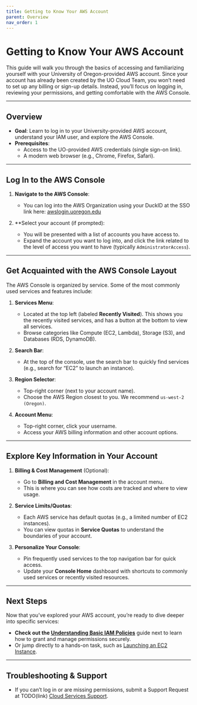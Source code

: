 ```yaml
---
title: Getting to Know Your AWS Account
parent: Overview
nav_order: 1
---
```




# Getting to Know Your AWS Account

This guide will walk you through the basics of accessing and familiarizing yourself with your University of Oregon-provided AWS account. Since your account has already been created by the UO Cloud Team, you won’t need to set up any billing or sign-up details. Instead, you’ll focus on logging in, reviewing your permissions, and getting comfortable with the AWS Console.

---

## Overview

- **Goal**: Learn to log in to your University-provided AWS account, understand your IAM user, and explore the AWS Console.
- **Prerequisites**: 
  - Access to the UO-provided AWS credentials (single sign-on link).
  - A modern web browser (e.g., Chrome, Firefox, Safari).
  
---

## Log In to the AWS Console

1. **Navigate to the AWS Console**: 
   - You can log into the AWS Organization using your DuckID at the SSO link here: [awslogin.uoregon.edu](https://awslogin.uoregon.edu)

3. **Select your account (if prompted): 
   - You will be presented with a list of accounts you have access to.
   - Expand the account you want to log into, and click the link related to the level of access you want to have (typically `AdministratorAccess`).

---

## Get Acquainted with the AWS Console Layout

The AWS Console is organized by service. Some of the most commonly used services and features include:

1. **Services Menu**:  
   - Located at the top left (labeled **Recently Visited**). This shows you the recently visited services, and has a button at the bottom to view all services.
   - Browse categories like Compute (EC2, Lambda), Storage (S3), and Databases (RDS, DynamoDB).

2. **Search Bar**:  
   - At the top of the console, use the search bar to quickly find services (e.g., search for “EC2” to launch an instance).

3. **Region Selector**:  
   - Top-right corner (next to your account name). 
   - Choose the AWS Region closest to you. We recommend `us-west-2 (Oregon)`.

4. **Account Menu**:  
   - Top-right corner, click your username. 
   - Access your AWS billing information and other account options.

---

## Explore Key Information in Your Account

1. **Billing & Cost Management** (Optional):  
   - Go to **Billing and Cost Management** in the account menu.
   - This is where you can see how costs are tracked and where to view usage.

2. **Service Limits/Quotas**:  
   - Each AWS service has default quotas (e.g., a limited number of EC2 instances). 
   - You can view quotas in **Service Quotas** to understand the boundaries of your account.

3. **Personalize Your Console**:  
   - Pin frequently used services to the top navigation bar for quick access.
   - Update your **Console Home** dashboard with shortcuts to commonly used services or recently visited resources.

---

## Next Steps

Now that you’ve explored your AWS account, you’re ready to dive deeper into specific services:

- **Check out the [Understanding Basic IAM Policies](#)** guide next to learn how to grant and manage permissions securely.
- Or jump directly to a hands-on task, such as [Launching an EC2 Instance](#).

---

## Troubleshooting & Support

- If you can’t log in or are missing permissions, submit a Support Request at TODO(link) [Cloud Services Support](https://service.uoregon.edu/cloud-support).

